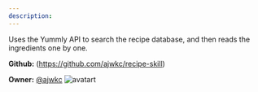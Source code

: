 ```yaml
---
description: 
---
```

Uses the Yummly API to search the recipe database, and then reads the ingredients one by one.

**Github:** (https://github.com/ajwkc/recipe-skill)

**Owner:** [@ajwkc](https://github.com/ajwkc) ![avatart](https://avatars0.githubusercontent.com/u/22803828?v=4)

